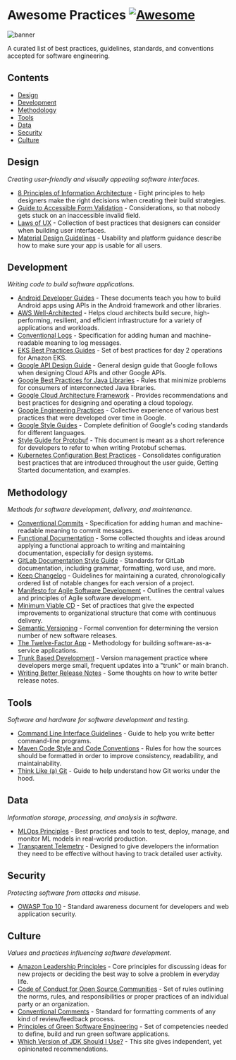 # Awesome Practices [![Awesome](https://awesome.re/badge.svg)](https://awesome.re)

![banner](https://user-images.githubusercontent.com/5120290/213342525-d7aefbd0-1068-47bd-8a53-f0fb6f61a0dd.png)

A curated list of best practices, guidelines, standards, and conventions accepted for software engineering.

## Contents

- [Design](#design)
- [Development](#development)
- [Methodology](#methodology)
- [Tools](#tools)
- [Data](#data)
- [Security](#security)
- [Culture](#culture)

## Design

*Creating user-friendly and visually appealing software interfaces.*

- [8 Principles of Information Architecture](https://asistdl.onlinelibrary.wiley.com/doi/full/10.1002/bult.2010.1720360609) - Eight principles to help designers make the right decisions when creating their build strategies.
- [Guide to Accessible Form Validation](https://www.smashingmagazine.com/2023/02/guide-accessible-form-validation/) - Considerations, so that nobody gets stuck on an inaccessible invalid field.
- [Laws of UX](https://lawsofux.com) - Collection of best practices that designers can consider when building user interfaces.
- [Material Design Guidelines](https://m2.material.io/design/guidelines-overview) - Usability and platform guidance describe how to make sure your app is usable for all users.

## Development

*Writing code to build software applications.*

- [Android Developer Guides](https://developer.android.com/guide) - These documents teach you how to build Android apps using APIs in the Android framework and other libraries.
- [AWS Well-Architected](https://aws.amazon.com/architecture/well-architected/) - Helps cloud architects build secure, high-performing, resilient, and efficient infrastructure for a variety of applications and workloads.
- [Conventional Logs](https://www.conventionallogs.org) - Specification for adding human and machine-readable meaning to log messages.
- [EKS Best Practices Guides](https://aws.github.io/aws-eks-best-practices/) - Set of best practices for day 2 operations for Amazon EKS.
- [Google API Design Guide](https://cloud.google.com/apis/design/) - General design guide that Google follows when designing Cloud APIs and other Google APIs.
- [Google Best Practices for Java Libraries](https://jlbp.dev) - Rules that minimize problems for consumers of interconnected Java libraries.
- [Google Cloud Architecture Framework](https://cloud.google.com/architecture/framework) - Provides recommendations and best practices for designing and operating a cloud topology.
- [Google Engineering Practices](https://google.github.io/eng-practices/) - Collective experience of various best practices that were developed over time in Google.
- [Google Style Guides](https://google.github.io/styleguide/) - Complete definition of Google's coding standards for different languages.
- [Style Guide for Protobuf](https://docs.buf.build/best-practices/style-guide/) - This document is meant as a short reference for developers to refer to when writing Protobuf schemas.
- [Kubernetes Configuration Best Practices](https://kubernetes.io/docs/concepts/configuration/overview/) - Consolidates configuration best practices that are introduced throughout the user guide, Getting Started documentation, and examples.

## Methodology

*Methods for software development, delivery, and maintenance.*

- [Conventional Commits](https://www.conventionalcommits.org) - Specification for adding human and machine-readable meaning to commit messages.
- [Functional Documentation](https://heydonworks.com/article/functional-documentation/) - Some collected thoughts and ideas around applying a functional approach to writing and maintaining documentation, especially for design systems.
- [GitLab Documentation Style Guide](https://docs.gitlab.com/ee/development/documentation/styleguide/) - Standards for GitLab documentation, including grammar, formatting, word use, and more.
- [Keep Changelog](https://keepachangelog.com) - Guidelines for maintaining a curated, chronologically ordered list of notable changes for each version of a project.
- [Manifesto for Agile Software Development](https://agilemanifesto.org/iso/en/manifesto.html) - Outlines the central values and principles of Agile software development.
- [Minimum Viable CD](https://minimumcd.org) - Set of practices that give the expected improvements to organizational structure that come with continuous delivery.
- [Semantic Versioning](https://semver.org) - Formal convention for determining the version number of new software releases.
- [The Twelve-Factor App](https://12factor.net) - Methodology for building software-as-a-service applications.
- [Trunk Based Development](https://trunkbaseddevelopment.com) - Version management practice where developers merge small, frequent updates into a "trunk" or main branch.
- [Writing Better Release Notes](https://simonwillison.net/2022/Jan/31/release-notes/) - Some thoughts on how to write better release notes.

## Tools

*Software and hardware for software development and testing.*

- [Command Line Interface Guidelines](https://clig.dev) - Guide to help you write better command-line programs.
- [Maven Code Style and Code Conventions](https://maven.apache.org/developers/conventions/code.html) - Rules for how the sources should be formatted in order to improve consistency, readability, and maintainability.
- [Think Like (a) Git](https://think-like-a-git.net) - Guide to help understand how Git works under the hood.

## Data

*Information storage, processing, and analysis in software.*

- [MLOps Principles](https://ml-ops.org/content/mlops-principles) - Best practices and tools to test, deploy, manage, and monitor ML models in real-world production.
- [Transparent Telemetry](https://research.swtch.com/telemetry) - Designed to give developers the information they need to be effective without having to track detailed user activity.

## Security

*Protecting software from attacks and misuse.*

- [OWASP Top 10](https://owasp.org/Top10/) - Standard awareness document for developers and web application security.

## Culture

*Values and practices influencing software development.*

- [Amazon Leadership Principles](https://www.amazon.jobs/content/en/our-workplace/leadership-principles) - Core principles for discussing ideas for new projects or deciding the best way to solve a problem in everyday life.
- [Code of Conduct for Open Source Communities](https://www.contributor-covenant.org) - Set of rules outlining the norms, rules, and responsibilities or proper practices of an individual party or an organization.
- [Conventional Comments](https://conventionalcomments.org) - Standard for formatting comments of any kind of review/feedback process.
- [Principles of Green Software Engineering](https://principles.green) - Set of competencies needed to define, build and run green software applications.
- [Which Version of JDK Should I Use?](https://whichjdk.com) - This site gives independent, yet opinionated recommendations.
